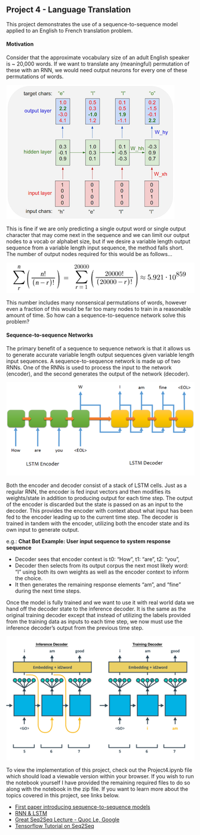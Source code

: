 ## Project 4 - Language Translation

This project demonstrates the use of a sequence-to-sequence model applied to an English to French translation problem.

#### Motivation 
Consider that the approximate vocabulary size of an adult English speaker is ~ 20,000 words. If we want to translate any (meaningful) permutation of these with an RNN, we would need output neurons for every one of these permutations of words.

![alt text](char-rnn.png "Character Wise RNN: The output of the RNN at any time step is always 1 character from a total of 26 possible characters. Its output size is fixed and its output layer is a reasonable size.")

This is fine if we are only predicting a single output word or single output character that may come next in the sequence and we can limit our output nodes to a vocab or alphabet size, but if we desire a variable length output sequence from a variable length input sequence, the method falls short. The number of output nodes required for this would be as follows…


![alt text](Sum.png "Number of Output neurons required")

This number includes many nonsensical permutations of words, however even a fraction of this would be far too many nodes to train in a reasonable amount of time. So how can a sequence-to-sequence network solve this problem?



#### Sequence-to-sequence Networks
The primary benefit of a sequence to sequence network is that it allows us to generate accurate variable length output sequences given variable length input sequences.  A sequence-to-sequence network is made up of two RNNs. One of the RNNs is used to process the input to the network (encoder), and the second generates the output of the network (decoder).

![alt text](seq2seq1.png "Seq2Seq Model")

Both the encoder and decoder consist of a stack of LSTM cells. Just as a regular RNN, the encoder is fed input vectors and then modifies its weights/state in addition to producing output for each time step. The output of the encoder is discarded but the state is passed on as an input to the decoder. This provides the encoder with context about what input has been fed to the encoder leading up to the current time step. The decoder is trained in tandem with the encoder, utilizing both the encoder state and its own input to generate output. 

e.g.: **Chat Bot Example: User input sequence to system response sequence**
* Decoder sees that encoder context is t0: “How”, t1: “are”, t2: “you”,
* Decoder then selects from its output corpus the next most likely word: “I” using both its own weights as well as the encoder context to inform the choice. 
* It then generates the remaining response elements “am”, and “fine” during the next time steps.

Once the model is fully trained and we want to use it with real world data we hand off the decoder state to the inference decoder. It is the same as the original training decoder except that instead of utilizing the labels provided from the training data as inputs to each time step, we now must use the inference decoder’s output from the previous time step.

![alt text](decoders.png "Comparison of Training & Inference Decoders")

To view the implementation of this project, check out the Project4.ipynb file which should load a viewable version within your browser. If you wish to run the notebook yourself I have provided the remaining required files to do so along with the notebook in the zip file. If you want to learn more about the topics covered in this project, see links below. 

* [First paper introducing sequence-to-sequence models](https://arxiv.org/abs/1406.1078)
* [RNN & LSTM](https://deeplearning4j.org/lstm.html)
* [Great Seq2Seq Lecture - Quoc Le, Google](https://www.youtube.com/watch?v=G5RY_SUJih4)
* [Tensorflow Tutorial on Seq2Seq](https://www.tensorflow.org/tutorials/seq2seq)
